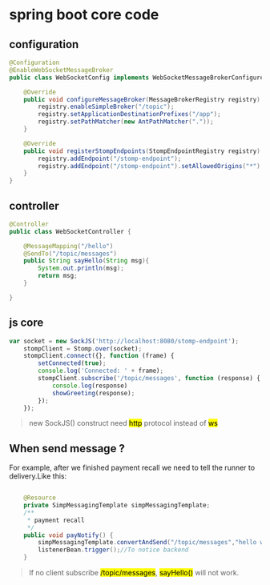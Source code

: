 # spring boot core code

## configuration
```java
@Configuration
@EnableWebSocketMessageBroker
public class WebSocketConfig implements WebSocketMessageBrokerConfigurer {

    @Override
    public void configureMessageBroker(MessageBrokerRegistry registry) {
        registry.enableSimpleBroker("/topic");
        registry.setApplicationDestinationPrefixes("/app");
        registry.setPathMatcher(new AntPathMatcher("."));
    }

    @Override
    public void registerStompEndpoints(StompEndpointRegistry registry) {
        registry.addEndpoint("/stomp-endpoint");
        registry.addEndpoint("/stomp-endpoint").setAllowedOrigins("*").withSockJS();
    }
}

```

## controller

```java
@Controller
public class WebSocketController {

    @MessageMapping("/hello")
    @SendTo("/topic/messages")
    public String sayHello(String msg){
        System.out.println(msg);
        return msg;
    }

}

```

## js core

```javascript
var socket = new SockJS('http://localhost:8080/stomp-endpoint');
    stompClient = Stomp.over(socket);
    stompClient.connect({}, function (frame) {
        setConnected(true);
        console.log('Connected: ' + frame);
        stompClient.subscribe('/topic/messages', function (response) {
            console.log(response)
            showGreeting(response);
        });
    });

```
> new SockJS() construct need <mark>http</mark> protocol instead of <mark>ws</mark>

## When send message ?
For example, after we finished payment recall we need to tell the runner to delivery.Like this:
```java

	@Resource
    private SimpMessagingTemplate simpMessagingTemplate;
	/**
     * payment recall
     */
    public void payNotify() {
        simpMessagingTemplate.convertAndSend("/topic/messages","hello websocket");// To notice frontend
        listenerBean.trigger();//To notice backend
    }

```

> If no client subscribe <mark>/topic/messages</mark>,  <mark>sayHello()</mark> will not work.